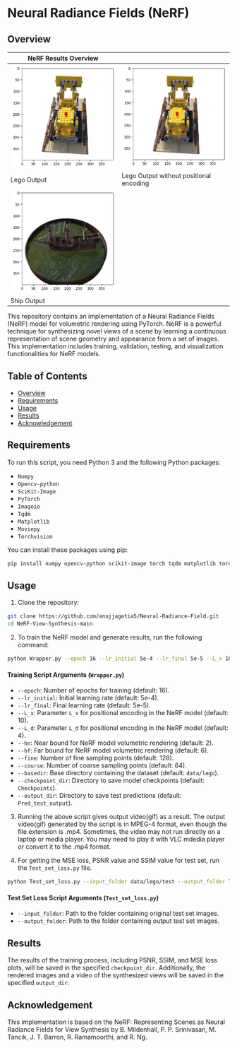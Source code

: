 #  Neural Radiance Fields (NeRF)

## Overview

| **NeRF Results Overview** |  |
|----------|----------|
| ![Alt1](Lego_NeRF.gif) | ![Alt2](Lego_NeRF_without_positional_encoding.gif) |
| Lego Output |   Lego Output without positional encoding |
| ![Alt1](Ship_NeRF.gif) | |
| Ship Output | |

This repository contains an implementation of a Neural Radiance Fields (NeRF) model for volumetric rendering using PyTorch. NeRF is a powerful technique for synthesizing novel views of a scene by learning a continuous representation of scene geometry and appearance from a set of images. This implementation includes training, validation, testing, and visualization functionalities for NeRF models.

## Table of Contents

- [Overview](#overview)
- [Requirements](#requirements)
- [Usage](#usage)
- [Results](#results)
- [Acknowledgement](#acknowledgement)
  
## Requirements

To run this script, you need Python 3 and the following Python packages:
- `Numpy`
- `Opencv-python`
- `SciKit-Image`
- `PyTorch`
- `Imageio`
- `Tqdm`
- `Matplotlib`
- `Moviepy`
- `Torchvision`

You can install these packages using pip:

```bash
pip install numpy opencv-python scikit-image torch tqdm matplotlib torchvision moviepy imageio
```

## Usage
1. Clone the repository:

```bash
git clone https://github.com/anujjagetia5/Neural-Radiance-Field.git
cd NeRF-View-Synthesis-main
```

2. To train the NeRF model and generate results, run the following command:

```bash
python Wrapper.py --epoch 16 --lr_initial 5e-4 --lr_final 5e-5 --L_x 10 --L_d 4 --hn 2 --hf 6 --fine 128 --course 64 --basedir data/lego --checkpoint_dir Checkpoints --output_dir Pred_test_output
```
#### Training Script Arguments (`Wrapper.py`)  

- `--epoch`: Number of epochs for training (default: 16).  
- `--lr_initial`: Initial learning rate (default: 5e-4).  
- `--lr_final`: Final learning rate (default: 5e-5).  
- `--L_x`: Parameter `L_x` for positional encoding in the NeRF model (default: 10).  
- `--L_d`: Parameter `L_d` for positional encoding in the NeRF model (default: 4).  
- `--hn`: Near bound for NeRF model volumetric rendering (default: 2).  
- `--hf`: Far bound for NeRF model volumetric rendering (default: 6).  
- `--fine`: Number of fine sampling points (default: 128).  
- `--course`: Number of coarse sampling points (default: 64).  
- `--basedir`: Base directory containing the dataset (default: `data/lego`).  
- `--checkpoint_dir`: Directory to save model checkpoints (default: `Checkpoints`).  
- `--output_dir`: Directory to save test predictions (default: `Pred_test_output`).  

3. Running the above script gives output video(gif) as a result. The output video(gif) generated by the script is in MPEG-4 format, even though the file extension is .mp4. Sometimes, the video may not run directly on a laptop or media player. You may need to play it with VLC mdedia player or convert it to the .mp4 format.

4. For getting the MSE loss, PSNR value and SSIM value for test set, run the `Test_set_loss.py` file. 

```bash
python Test_set_loss.py --input_folder data/lego/test --output_folder lego/novel_views_org_final 
```

#### Test Set Loss Script Arguments (`Test_set_loss.py`)  

- `--input_folder`: Path to the folder containing original test set images.  
- `--output_folder`: Path to the folder containing output test set images.  

## Results
The results of the training process, including PSNR, SSIM, and MSE loss plots, will be saved in the specified `checkpoint_dir`. Additionally, the rendered images and a video of the synthesized views will be saved in the specified `output_dir`.

## Acknowledgement
This implementation is based on the NeRF: Representing Scenes as Neural Radiance Fields for View Synthesis by B. Mildenhall, P. P. Srinivasan, M. Tancik, J. T. Barron, R. Ramamoorthi, and R. Ng.
